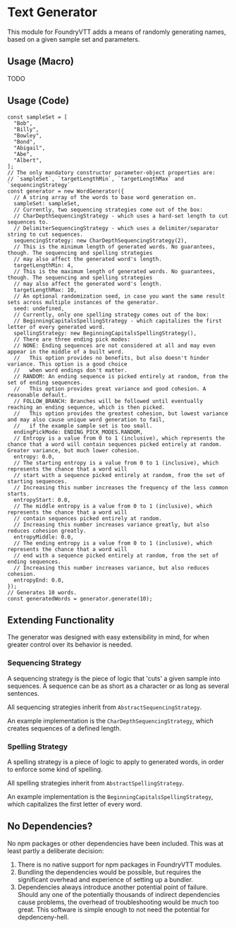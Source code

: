 # Text Generator
This module for FoundryVTT adds a means of randomly generating names, based on a given sample set and parameters. 

## Usage (Macro)
TODO

## Usage (Code)
```JS
const sampleSet = [
  "Bob",
  "Billy",
  "Bowley",
  "Bond",
  "Abigail",
  "Abe",
  "Albert",
];
// The only mandatory constructor parameter-object properties are: 
// `sampleSet`, `targetLengthMin`, `targetLengthMax` and `sequencingStrategy`
const generator = new WordGenerator({
  // A string array of the words to base word generation on. 
  sampleSet: sampleSet,
  // Currently, two sequencing strategies come out of the box:
  // CharDepthSequencingStrategy - which uses a hard-set length to cut sequences to. 
  // DelimiterSequencingStrategy - which uses a delimiter/separator string to cut sequences. 
  sequencingStrategy: new CharDepthSequencingStrategy(2),
  // This is the minimum length of generated words. No guarantees, though. The sequencing and spelling strategies 
  // may also affect the generated word's length. 
  targetLengthMin: 4,
  // This is the maximum length of generated words. No guarantees, though. The sequencing and spelling strategies 
  // may also affect the generated word's length. 
  targetLengthMax: 10,
  // An optional randomization seed, in case you want the same result sets across multiple instances of the generator. 
  seed: undefined,
  // Currently, only one spelling strategy comes out of the box: 
  // BeginningCapitalsSpellingStrategy - which capitalizes the first letter of every generated word. 
  spellingStrategy: new BeginningCapitalsSpellingStrategy(),
  // There are three ending pick modes: 
  // NONE: Ending sequences are not considered at all and may even appear in the middle of a built word. 
  //   This option provides no benefits, but also doesn't hinder variance. This option is a good choice 
  //   when word endings don't matter. 
  // RANDOM: An ending sequence is picked entirely at random, from the set of ending sequences. 
  //   This option provides great variance and good cohesion. A reasonable default. 
  // FOLLOW_BRANCH: Branches will be followed until eventually reaching an ending sequence, which is then picked. 
  //   This option provides the greatest cohesion, but lowest variance and may also cause unique word generation to fail, 
  //   if the example sample set is too small. 
  endingPickMode: ENDING_PICK_MODES.RANDOM,
  // Entropy is a value from 0 to 1 (inclusive), which represents the chance that a word will contain sequences picked entirely at random. Greater variance, but much lower cohesion. 
  entropy: 0.0,
  // The starting entropy is a value from 0 to 1 (inclusive), which represents the chance that a word will 
  // start with a sequence picked entirely at random, from the set of starting sequences. 
  // Increasing this number increases the frequency of the less common starts. 
  entropyStart: 0.0,
  // The middle entropy is a value from 0 to 1 (inclusive), which represents the chance that a word will 
  // contain sequences picked entirely at random. 
  // Increasing this number increases variance greatly, but also reduces cohesion greatly. 
  entropyMiddle: 0.0,
  // The ending entropy is a value from 0 to 1 (inclusive), which represents the chance that a word will 
  // end with a sequence picked entirely at random, from the set of ending sequences. 
  // Increasing this number increases variance, but also reduces cohesion. 
  entropyEnd: 0.0,
});
// Generates 10 words. 
const generatedWords = generator.generate(10);
```

## Extending Functionality
The generator was designed with easy extensibility in mind, for when greater control over its behavior is needed. 

### Sequencing Strategy
A sequencing strategy is the piece of logic that 'cuts' a given sample into sequences. A sequence can be as short as a character or as long as several sentences. 

All sequencing strategies inherit from `AbstractSequencingStrategy`. 

An example implementation is the `CharDepthSequencingStrategy`, which creates sequences of a defined length. 

### Spelling Strategy
A spelling strategy is a piece of logic to apply to generated words, in order to enforce some kind of spelling. 

All spelling strategies inherit from `AbstractSpellingStrategy`. 

An example implementation is the `BeginningCapitalsSpellingStrategy`, which capitalizes the first letter of every word. 

## No Dependencies?
No npm packages or other dependencies have been included. This was at least partly a deliberate decision: 
1. There is no native support for npm packages in FoundryVTT modules. 
1. Bundling the dependencies would be possible, but requires the significant overhead and experience of setting up a bundler. 
1. Dependencies always introduce another potential point of failure. Should any one of the potentially thousands of indirect dependencies cause problems, the overhead of troubleshooting would be much too great. This software is simple enough to not need the potential for depdenceny-hell. 
